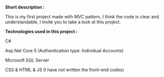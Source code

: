 **Short description :**

This is my first project made with MVC pattern, I think the code is clear and understandable, I invite you to take a look at this project.

**Technologies used in this project :**

C#

Asp.Net Core 5 (Authentication type: Individual Accounts)

Microsoft SQL Server

CSS & HTML & JS (I have not written the front-end codes)
